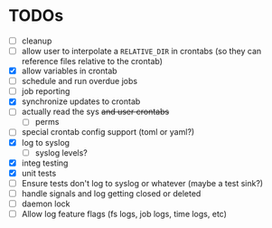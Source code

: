 # TODOs

- [ ] cleanup
- [ ] allow user to interpolate a `RELATIVE_DIR` in crontabs (so they can reference files relative to the crontab)
- [x] allow variables in crontab
- [ ] schedule and run overdue jobs
- [ ] job reporting
- [x] synchronize updates to crontab
- [ ] actually read the sys ~~and user crontabs~~
  - [ ] perms
- [ ] special crontab config support (toml or yaml?)
- [x] log to syslog
  - [ ] syslog levels?
- [x] integ testing
- [x] unit tests
- [ ] Ensure tests don't log to syslog or whatever (maybe a test sink?)
- [ ] handle signals and log getting closed or deleted
- [ ] daemon lock
- [ ] Allow log feature flags (fs logs, job logs, time logs, etc)
